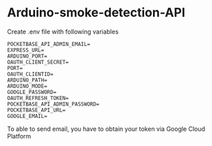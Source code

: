 ﻿# Arduino-smoke-detection-API
Create .env file with following variables
```
POCKETBASE_API_ADMIN_EMAIL=
EXPRESS_URL=
ARDUINO_PORT=
OAUTH_CLIENT_SECRET=
PORT=
OAUTH_CLIENTID=
ARDUINO_PATH=
ARDUINO_MODE=
GOOGLE_PASSWORD=
OAUTH_REFRESH_TOKEN=
POCKETBASE_API_ADMIN_PASSWORD=
POCKETBASE_API_URL=
GOOGLE_EMAIL=
```
To able to send email, you have to obtain your token via Google Cloud Platform

